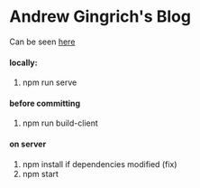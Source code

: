 # Andrew Gingrich's Blog

Can be seen [here](http://blog.andrewgingrich.com)

#### locally:
1. npm run serve

#### before committing
1. npm run build-client

#### on server
1. npm install if dependencies modified (fix)
2. npm start

